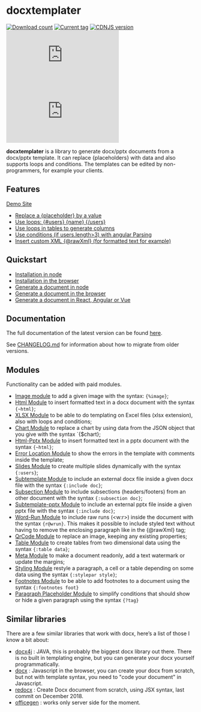 # docxtemplater

[![Download count](https://img.shields.io/npm/dm/docxtemplater.svg?style=flat)](https://www.npmjs.org/package/docxtemplater) [![Current tag](https://img.shields.io/npm/v/docxtemplater.svg?style=flat)](https://www.npmjs.org/package/docxtemplater) [![CDNJS version](https://img.shields.io/cdnjs/v/docxtemplater.svg)](https://cdnjs.com/libraries/docxtemplater) [![size](http://img.badgesize.io/https://raw.githubusercontent.com/open-xml-templating/docxtemplater-build/master/build/docxtemplater-latest.min.js?label=size&style=flat-square)](https://raw.githubusercontent.com/open-xml-templating/docxtemplater-build/master/build/docxtemplater-latest.min.js) [![gzip size](http://img.badgesize.io/https://raw.githubusercontent.com/open-xml-templating/docxtemplater-build/master/build/docxtemplater-latest.min.js?compression=gzip&label=gzip%20size&style=flat-square)](https://raw.githubusercontent.com/open-xml-templating/docxtemplater-build/master/build/docxtemplater-latest.min.js)

**docxtemplater** is a library to generate docx/pptx documents from a docx/pptx template. It can replace {placeholders} with data and also supports loops and conditions. The templates can be edited by non-programmers, for example your clients.

## Features

[Demo Site](https://docxtemplater.com/demo)

- <a href="https://docxtemplater.com/demo#simple">Replace a {placeholder} by a value</a>
- <a href="https://docxtemplater.com/demo#loops">Use loops: {#users} {name} {/users} </a>
- <a href="https://docxtemplater.com/demo#loop-table">Use loops in tables to generate columns</a>
- <a href="https://docxtemplater.com/demo#conditions">Use conditions (if users.length>3) with angular Parsing</a>
- <a href="https://docxtemplater.com/demo#xml-insertion">Insert custom XML {@rawXml} (for formatted text for example)</a>

## Quickstart

- [Installation in node](https://docxtemplater.com/docs/installation#node)
- [Installation in the browser](https://docxtemplater.com/docs/installation#browser)
- [Generate a document in node](https://docxtemplater.com/docs/generate#node)
- [Generate a document in the browser](https://docxtemplater.com/docs/generate#browser)
- [Generate a document in React, Angular or Vue](https://docxtemplater.com/docs/generate#react-angular-vue)

## Documentation

The full documentation of the latest version can be found [here](https://docxtemplater.com/docs).

See [CHANGELOG.md](CHANGELOG.md) for information about how to migrate from older versions.

## Modules

Functionality can be added with paid modules.

- [Image module](https://docxtemplater.com/modules/image/) to add a given image with the syntax: `{%image}`;
- [Html Module](https://docxtemplater.com/modules/html/) to insert formatted text in a docx document with the syntax `{~html}`;
- [XLSX Module](https://docxtemplater.com/modules/xlsx) to be able to do templating on Excel files (xlsx extension), also with loops and conditions;
- [Chart Module](https://docxtemplater.com/modules/chart/) to replace a chart by using data from the JSON object that you give with the syntax `{$chart};
- [Html-Pptx Module](https://docxtemplater.com/modules/html-pptx/) to insert formatted text in a pptx document with the syntax `{~html}`;
- [Error Location Module](https://docxtemplater.com/modules/error-location) to show the errors in the template with comments inside the template;
- [Slides Module](https://docxtemplater.com/modules/slides/) to create multiple slides dynamically with the syntax `{:users}`;
- [Subtemplate Module](https://docxtemplater.com/modules/subtemplate) to include an external docx file inside a given docx file with the syntax `{:include doc}`;
- [Subsection Module](https://docxtemplater.com/modules/subsection) to include subsections (headers/footers) from an other document with the syntax `{:subsection doc}`;
- [Subtemplate-pptx Module](https://docxtemplater.com/modules/pptx-sub/) to include an external pptx file inside a given pptx file with the syntax `{:include doc}`;
- [Word-Run Module](https://docxtemplater.com/modules/word-run) to include raw runs (<w:r>) inside the document with the syntax `{r@wrun}`. This makes it possible to include styled text without having to remove the enclosing paragraph like in the {@rawXml} tag;
- [QrCode Module](https://docxtemplater.com/modules/qrcode) to replace an image, keeping any existing properties;
- [Table Module](https://docxtemplater.com/modules/table) to create tables from two dimensional data using the syntax `{:table data}`;
- [Meta Module](https://docxtemplater.com/modules/meta) to make a document readonly, add a text watermark or update the margins;
- [Styling Module](https://docxtemplater.com/modules/styling) restyle a paragraph, a cell or a table depending on some data using the syntax `{:stylepar style}`;
- [Footnotes Module](https://docxtemplater.com/modules/footnotes) to be able to add footnotes to a document using the syntax `{:footnotes foot}`
- [Paragraph Placeholder Module](https://docxtemplater.com/modules/paragraph-placeholder) to simplify conditions that should show or hide a given paragraph using the syntax `{?tag}`

## Similar libraries

There are a few similar libraries that work with docx, here’s a list of those I know a bit about:

- [docx4j](https://www.docx4java.org/trac/docx4j) : JAVA, this is probably the biggest docx library out there. There is no built in templating engine, but you can generate your docx yourself programmatically.
- [docx](https://github.com/dolanmiu/docx) : Javascript in the browser, you can create your docx from scratch, but not with template syntax, you need to "code your document" in Javascript.
- [redocx](https://github.com/nitin42/redocx) : Create Docx document from scratch, using JSX syntax, last commit on December 2018.
- [officegen](https://github.com/Ziv-Barber/officegen) : works only server side for the moment.
